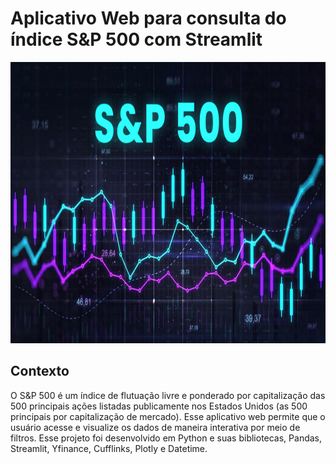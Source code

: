 # Aplicativo Web para consulta do índice S&P 500 com Streamlit

<p align="center"><img src="./SP500.jpg" width="800" height="450"></p>

## Contexto

 O S&P 500 é um índice de flutuação livre e ponderado por capitalização das 500 principais ações listadas publicamente nos Estados Unidos (as 500 principais por capitalização de mercado). Esse aplicativo web permite que o usuário acesse e visualize os dados de maneira interativa por meio de filtros. Esse projeto foi desenvolvido em Python e suas bibliotecas, Pandas, Streamlit, Yfinance, Cufflinks, Plotly e Datetime.   


